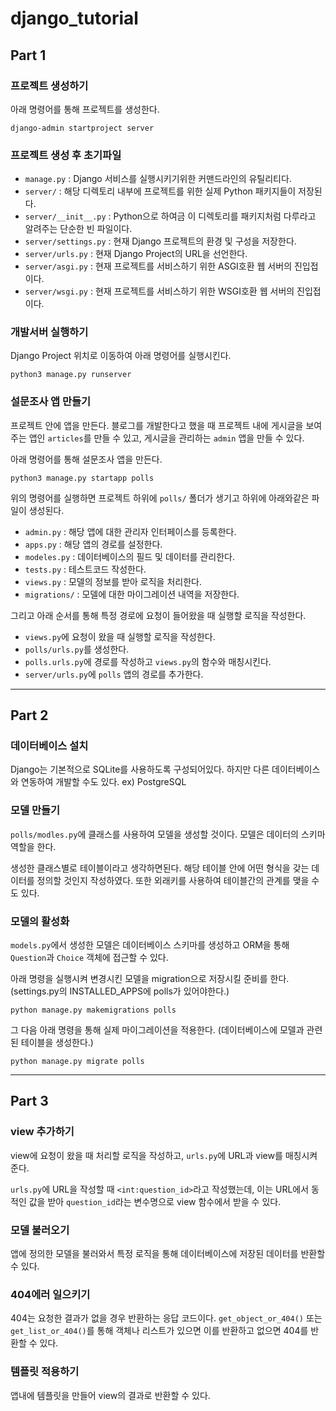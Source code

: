 # django_tutorial

## Part 1

### 프로젝트 생성하기

아래 명령어를 통해 프로젝트를 생성한다.

```shell
django-admin startproject server
```

### 프로젝트 생성 후 초기파일

- `manage.py` : Django 서비스를 실행시키기위한 커맨드라인의 유틸리티다.
- `server/` : 해당 디렉토리 내부에 프로젝트를 위한 실제 Python 패키지들이 저장된다.
- `server/__init__.py` : Python으로 하여금 이 디렉토리를 패키지처럼 다루라고 알려주는 단순한 빈 파일이다.
- `server/settings.py` : 현재 Django 프로젝트의 환경 및 구성을 저장한다.
- `server/urls.py` : 현재 Django Project의 URL을 선언한다.
- `server/asgi.py` : 현재 프로젝트를 서비스하기 위한 ASGI호환 웹 서버의 진입접이다.
- `server/wsgi.py` : 현재 프로젝트를 서비스하기 위한 WSGI호환 웹 서버의 진입접이다.

### 개발서버 실행하기

Django Project 위치로 이동하여 아래 명령어를 실행시킨다.

```shell
python3 manage.py runserver
```

### 설문조사 앱 만들기

프로젝트 안에 앱을 만든다. 블로그를 개발한다고 했을 때 프로젝트 내에 게시글을 보여주는 앱인 `articles`를 만들 수 있고, 게시글을 관리하는 `admin` 앱을 만들 수 있다.

아래 명령어를 통해 설문조사 앱을 만든다.

```shell
python3 manage.py startapp polls
```

위의 명령어를 실행하면 프로젝트 하위에 `polls/` 폴더가 생기고 하위에 아래와같은 파일이 생성된다.

- `admin.py` : 해당 앱에 대한 관리자 인터페이스를 등록한다.
- `apps.py` : 해당 앱의 경로를 설정한다.
- `modeles.py` : 데이터베이스의 필드 및 데이터를 관리한다.
- `tests.py` : 테스트코드 작성한다.
- `views.py` : 모델의 정보를 받아 로직을 처리한다.
- `migrations/` : 모델에 대한 마이그레이션 내역을 저장한다.

그리고 아래 순서를 통해 특정 경로에 요청이 들어왔을 때 실행할 로직을 작성한다.

- `views.py`에 요청이 왔을 때 실행할 로직을 작성한다.
- `polls/urls.py`를 생성한다.
- `polls.urls.py`에 경로를 작성하고 `views.py`의 함수와 매칭시킨다.
- `server/urls.py`에 `polls` 앱의 경로를 추가한다.

---

## Part 2

### 데이터베이스 설치

Django는 기본적으로 SQLite를 사용하도록 구성되어있다. 하지만 다른 데이터베이스와 연동하여 개발할 수도 있다. ex) PostgreSQL

### 모델 만들기

`polls/modles.py`에 클래스를 사용하여 모델을 생성할 것이다. 모델은 데이터의 스키마 역할을 한다.

생성한 클래스별로 테이블이라고 생각하면된다. 해당 테이블 안에 어떤 형식을 갖는 데이터를 정의할 것인지 작성하였다. 또한 외래키를 사용하여 테이블간의 관계를 맺을 수도 있다.

### 모델의 활성화

`models.py`에서 생성한 모델은 데이터베이스 스키마를 생성하고 ORM을 통해 `Question`과 `Choice` 객체에 접근할 수 있다.

아래 명령을 실행시켜 변경시킨 모델을 migration으로 저장시킬 준비를 한다.(settings.py의 INSTALLED_APPS에 polls가 있어야한다.)

```shell
python manage.py makemigrations polls
```

그 다음 아래 명령을 통해 실제 마이그레이션을 적용한다. (데이터베이스에 모델과 관련된 테이블을 생성한다.)

```shell
python manage.py migrate polls
```

---

## Part 3

### view 추가하기

view에 요청이 왔을 때 처리할 로직을 작성하고, `urls.py`에 URL과 view를 매칭시켜준다.

`urls.py`에 URL을 작성할 때 `<int:question_id>`라고 작성했는데, 이는 URL에서 동적인 값을 받아 `question_id`라는 변수명으로 view 함수에서 받을 수 있다.

### 모델 불러오기

앱에 정의한 모델을 불러와서 특정 로직을 통해 데이터베이스에 저장된 데이터를 반환할 수 있다.

### 404에러 일으키기

404는 요청한 결과가 없을 경우 반환하는 응답 코드이다. `get_object_or_404()` 또는 `get_list_or_404()`를 통해 객체나 리스트가 있으면 이를 반환하고 없으면 404를 반환할 수 있다.

### 템플릿 적용하기

앱내에 템플릿을 만들어 view의 결과로 반환할 수 있다.
